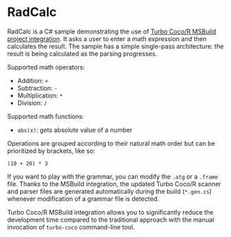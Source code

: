 # RadCalc

RadCalc is a C# sample demonstrating the use of [Turbo Coco/R MSBuild project integration](https://github.com/gapotchenko/Turbo-CocoR/tree/main/Source/Integration/MSBuild).
It asks a user to enter a math expression and then calculates the result.
The sample has a simple single-pass architecture: the result is being calculated as the parsing progresses.

Supported math operators:

- Addition: `+`
- Subtraction: `-`
- Multiplication: `*`
- Division: `/`

Supported math functions:

- `abs(x)`: gets absolute value of a number

Operations are grouped according to their natural math order but can be prioritized by brackets, like so:

```
(10 + 20) * 3
```

If you want to play with the grammar, you can modify the `.atg` or a `.frame` file.
Thanks to the MSBuild integration, the updated Turbo Coco/R scanner and parser files are generated automatically during the build (`*.gen.cs`) whenever modification of a grammar file is detected.

Turbo Coco/R MSBuild integration allows you to significantly reduce the development time compared to the traditional approach with the manual invocation of `turbo-coco` command-line tool.
